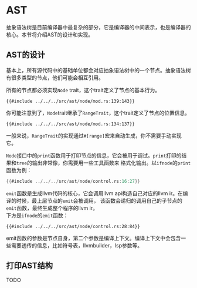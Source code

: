 # AST

抽象语法树是目前编译器中最复杂的部分，它是编译器的中间表示，也是编译器的核心。本节将介绍AST的设计和实现。  

## AST的设计

基本上，所有源代码中的基础单位都会对应抽象语法树中的一个节点。抽象语法树有很多类型的节点，他们可能会相互引用。  

所有的节点都必须实现`Node` trait，这个trait定义了节点的基本行为。  

```rust,no_run,noplayground
{{#include ../../../src/ast/node/mod.rs:139:143}}
```

你可能注意到了，`Node`trait继承了`RangeTrait`，这个trait定义了节点的位置信息。  

```rust,no_run,noplayground
{{#include ../../../src/ast/node/mod.rs:134:137}}
```
一般来说，`RangeTrait`的实现通过`#[range]`宏来自动生成，你不需要手动实现它。  

`Node`接口中的`print`函数用于打印节点的信息，它会被用于调试。`print`打印的结果和`tree`的输出非常像，你需要用一些工具函数来
格式化输出。以`ifnode`的`print`函数为例：  

```rust
{{#include ../../../src/ast/node/control.rs:16:27}}
```  

`emit`函数是生成llvm代码的核心，它会调用llvm api构造自己对应的llvm ir。在编译的时候，最上层节点的`emit`会被调用，
该函数会递归的调用自己的子节点的`emit`函数，最终生成整个程序的llvm ir。  
下方是`ifnode`的`emit`函数：  

```rust,no_run,noplayground
{{#include ../../../src/ast/node/control.rs:28:84}}
```

emit函数的参数是节点自身，第二个参数是编译上下文。编译上下文中会包含一些需要透传的信息，比如符号表，llvmbuilder，lsp参数等。  


## 打印AST结构
TODO
